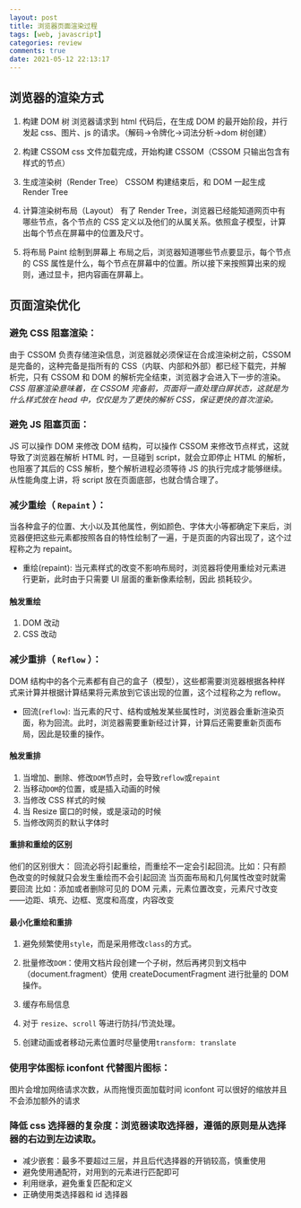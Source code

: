 ```yaml
---
layout: post
title: 浏览器页面渲染过程
tags: [web, javascript]
categories: review
comments: true
date: 2021-05-12 22:13:17
---
```


## 浏览器的渲染方式

1. 构建 DOM 树
   浏览器请求到 html 代码后，在生成 DOM 的最开始阶段，并行发起 css、图片、js 的请求。（解码->令牌化->词法分析->dom 树创建）

2. 构建 CSSOM
   css 文件加载完成，开始构建 CSSOM（CSSOM 只输出包含有样式的节点）

3. 生成渲染树（Render Tree）
   CSSOM 构建结束后，和 DOM 一起生成 Render Tree

4. 计算渲染树布局（Layout）
   有了 Render Tree，浏览器已经能知道网页中有哪些节点，各个节点的 CSS 定义以及他们的从属关系。依照盒子模型，计算出每个节点在屏幕中的位置及尺寸。

5. 将布局 Paint 绘制到屏幕上
布局之后，浏览器知道哪些节点要显示，每个节点的 CSS 属性是什么，每个节点在屏幕中的位置。所以接下来按照算出来的规则，通过显卡，把内容画在屏幕上。
<!-- more -->

## 页面渲染优化

### 避免 CSS 阻塞渲染：

由于 CSSOM 负责存储渲染信息，浏览器就必须保证在合成渲染树之前，CSSOM 是完备的，这种完备是指所有的 CSS（内联、内部和外部）都已经下载完，并解析完，只有 CSSOM 和 DOM 的解析完全结束，浏览器才会进入下一步的渲染。_CSS 阻塞渲染意味着，在 CSSOM 完备前，页面将一直处理白屏状态，这就是为什么样式放在 head 中，仅仅是为了更快的解析 CSS，保证更快的首次渲染。_

### 避免 JS 阻塞页面：

JS 可以操作 DOM 来修改 DOM 结构，可以操作 CSSOM 来修改节点样式，这就导致了浏览器在解析 HTML 时，一旦碰到 script，就会立即停止 HTML 的解析，也阻塞了其后的 CSS 解析，整个解析进程必须等待 JS 的执行完成才能够继续。从性能角度上讲，将 script 放在页面底部，也就合情合理了。

### 减少重绘（ `Repaint` ）：

当各种盒子的位置、大小以及其他属性，例如颜色、字体大小等都确定下来后，浏览器便把这些元素都按照各自的特性绘制了一遍，于是页面的内容出现了，这个过程称之为 repaint。

- 重绘(repaint): 当元素样式的改变不影响布局时，浏览器将使用重绘对元素进行更新，此时由于只需要 UI 层面的重新像素绘制，因此 损耗较少。

#### 触发重绘

1. DOM 改动
2. CSS 改动

### 减少重排（ `Reflow` ）：

DOM 结构中的各个元素都有自己的盒子（模型），这些都需要浏览器根据各种样式来计算并根据计算结果将元素放到它该出现的位置，这个过程称之为 reflow。

- 回流(`reflow`): 当元素的尺寸、结构或触发某些属性时，浏览器会重新渲染页面，称为回流。此时，浏览器需要重新经过计算，计算后还需要重新页面布局，因此是较重的操作。

#### 触发重排

1. 当增加、删除、修改`DOM`节点时，会导致`reflow`或`repaint`
2. 当移动`DOM`的位置，或是插入动画的时候
3. 当修改 CSS 样式的时候
4. 当 Resize 窗口的时候，或是滚动的时候
5. 当修改网页的默认字体时

#### 重排和重绘的区别

他们的区别很大：
回流必将引起重绘，而重绘不一定会引起回流。比如：只有颜色改变的时候就只会发生重绘而不会引起回流
当页面布局和几何属性改变时就需要回流
比如：添加或者删除可见的 DOM 元素，元素位置改变，元素尺寸改变——边距、填充、边框、宽度和高度，内容改变

#### 最小化重绘和重排

1. 避免频繁使用`style`，而是采用修改`class`的方式。

2. 批量修改`DOM`：使用文档片段创建一个子树，然后再拷贝到文档中（document.fragment）使用 createDocumentFragment 进行批量的 DOM 操作。

3. 缓存布局信息

4. 对于 `resize`、`scroll` 等进行防抖/节流处理。

5. 创建动画或者移动元素位置时尽量使用`transform: translate`

### 使用字体图标 iconfont 代替图片图标：

图片会增加网络请求次数，从而拖慢页面加载时间
iconfont 可以很好的缩放并且不会添加额外的请求

### 降低 css 选择器的复杂度：浏览器读取选择器，遵循的原则是从选择器的右边到左边读取。

* 减少嵌套：最多不要超过三层，并且后代选择器的开销较高，慎重使用
* 避免使用通配符，对用到的元素进行匹配即可
* 利用继承，避免重复匹配和定义
* 正确使用类选择器和 id 选择器
